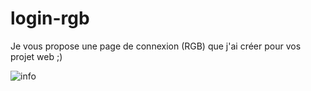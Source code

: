 # login-rgb
Je vous propose une page de connexion (RGB) que j'ai créer pour vos projet web ;)


![info](https://user-images.githubusercontent.com/114319623/194729782-ea004e25-c5f0-4909-935d-36d7bf0f71f1.png)
